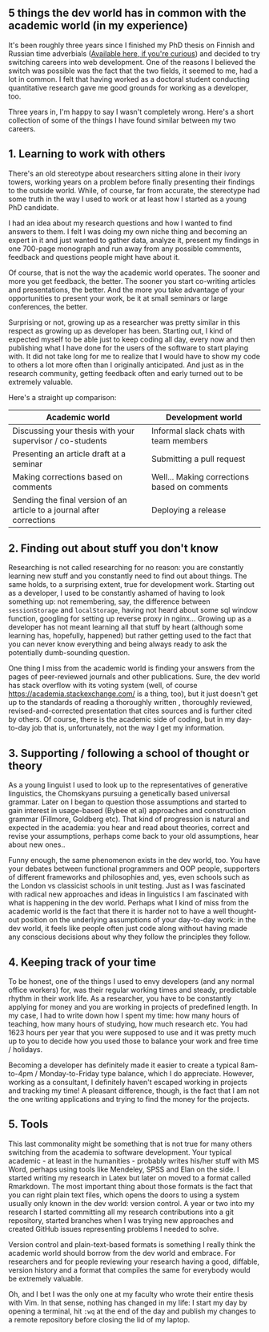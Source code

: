 ## 5 things the dev world has in common with the academic world (in my experience)


It's been roughly three years since I finished my PhD thesis on Finnish and
Russian time adverbials ([Available here, if you're
curious](https://urn.fi/URN:ISBN:978-952-03-1106-3)) and decided to try
switching careers into web development. One of the reasons I believed the
switch was possible was the fact that the two fields, it seemed to me, had a
lot in common. I felt that having worked as a doctoral student conducting
quantitative research gave me good grounds for working as a developer, too.

Three years in, I'm happy to say I wasn't completely wrong. Here's a short
collection of some of the things I have found similar between my two
careers.

## 1. Learning to work with others

There's an old stereotype about researchers sitting alone in their ivory
towers, working years on a problem before finally presenting their findings to
the outside world. While, of course, far from accurate, the stereotype had some
truth in the way I used to work or at least how I started as a young PhD candidate.

I had an idea about my research questions and how I wanted to find answers to them.
I felt I was doing my own niche thing and becoming an expert in it and just wanted
to gather data, analyze it, present my findings in one 700-page monograph and
run away from any possible comments, feedback and questions people might have about it.

Of course, that is not the way the academic world operates. The sooner and more
you get feedback, the better. The sooner you start co-writing articles and
presentations, the better. And the more you take advantage of your opportunities to
present your work, be it at small seminars or large conferences, the better.

Surprising or not, growing up as a researcher was pretty similar in this
respect as growing up as developer has been. Starting out, I kind of expected
myself to be able just to keep coding all day, every now and then publishing
what I have done for the users of the software to start playing with. It did
not take long for me to realize that I would have to show my code to others a
lot more often than I originally anticipated. And just as in the research community,
getting feedback often and early turned out to be extremely valuable.

Here's a straight up comparison:

| Academic world                                                         | Development world                            |
| ---------------------------------------------------------------------- | -------------------------------------------- |
| Discussing your thesis with your supervisor / co-students              | Informal slack chats with team members |
| Presenting an article draft at a seminar                               | Submitting a pull request                    |
| Making corrections based on comments                                   | Well... Making corrections based on comments |
| Sending the final version of an article to a journal after corrections | Deploying a release                          |

## 2. Finding out about stuff you don't know

Researching is not called researching for no reason: you are constantly
learning new stuff and you constantly need to find out about things. The same
holds, to a surprising extent, true for development work. Starting out as a
developer, I used to be constantly ashamed of having to look something up: not
remembering, say, the difference between `sessionStorage` and `localStorage`,
having not heard about some sql window function, googling for setting up
reverse proxy in nginx... Growing up as a developer has not meant learning all
that stuff by heart (although some learning has, hopefully, happened) but
rather getting used to the fact that you can never know everything and being
always ready to ask the potentially dumb-sounding question.

One thing I miss from the academic world is finding your answers from the pages
of peer-reviewed journals and other publications. Sure, the dev world has stack
overflow with its voting system (well, of course
https://academia.stackexchange.com/ is a thing, too), but it just doesn't get up to the standards
of reading a thoroughly written , thoroughly reviewed, revised-and-corrected presentation that
cites sources and is further cited by others. Of course, there is the academic side of coding,
but in my day-to-day job that is, unfortunately, not the way I get my information.

## 3. Supporting / following a school of thought or theory

As a young linguist I used to look up to the representatives of generative
linguistics, the Chomskyans pursuing a genetically based universal grammar.
Later on I began to question those assumptions and started to gain interest
in usage-based (Bybee et al) approaches and construction grammar (Fillmore,
Goldberg etc). That kind of progression is natural and expected in the
academia: you hear and read about theories, correct and revise your
assumptions, perhaps come back to your old assumptions, hear about new ones..

Funny enough, the same phenomenon exists in the dev world, too. You have your
debates between functional programmers and OOP people, supporters of different
frameworks and philosophies and, yes, even schools such as the London vs
classicist schools in unit testing. Just as I was fascinated with radical new
approaches and ideas in linguistics I am fascinated with what is happening in
the dev world. Perhaps what I kind of miss from the academic world is the fact
that there it is harder not to have a well thought-out position on the
underlying assumptions of your day-to-day work: in the dev world, it feels like
people often just code along without having made any conscious decisions about
why they follow the principles they follow.

## 4. Keeping track of your time

To be honest, one of the things I used to envy developers (and any normal
office workers) for, was their regular working times and steady, predictable
rhythm in their work life. As a researcher, you have to be constantly applying
for money and you are working in projects of predefined length. In my case, I
had to write down how I spent my time: how many hours of teaching, how many
hours of studying, how much research etc. You had 1623 hours per year that you were
supposed to use and it was pretty much up to you to decide how you used those
to balance your work and free time / holidays.

Becoming a developer has definitely made it easier to create a typical
8am-to-4pm / Monday-to-Friday type balance, which I do appreciate. However,
working as a consultant, I definitely haven't escaped working in projects and
tracking my time! A pleasant difference, though, is the fact that I am not the
one writing applications and trying to find the money for the projects.

## 5. Tools

This last commonality might be something that is not true for many others
switching from the academia to software development. Your typical academic - at
least in the humanities - probably writes his/her stuff with MS Word, perhaps
using tools like Mendeley, SPSS and Elan on the side. I started writing my
research in Latex but later on moved to a format called Rmarkdown. The most
important thing about those formats is the fact that you can right plain text
files, which opens the doors to using a system usually only known in the dev
world: version control. A year or two into my research I started committing all
my research contributions into a git repository, started branches when I was trying
new approaches and created GitHub issues representing problems I needed to solve.

Version control and plain-text-based formats is something I really think the academic
world should borrow from the dev world and embrace. For researchers and for
people reviewing your research having a good, diffable, version history and a format
that compiles the same for everybody would be extremely valuable.

Oh, and I bet I was the only one at my faculty who wrote their entire thesis
with Vim. In that sense, nothing has changed in my life: I start my day by opening
a terminal, hit `:wq` at the end of the day and publish my changes to a remote
repository before closing the lid of my laptop.

